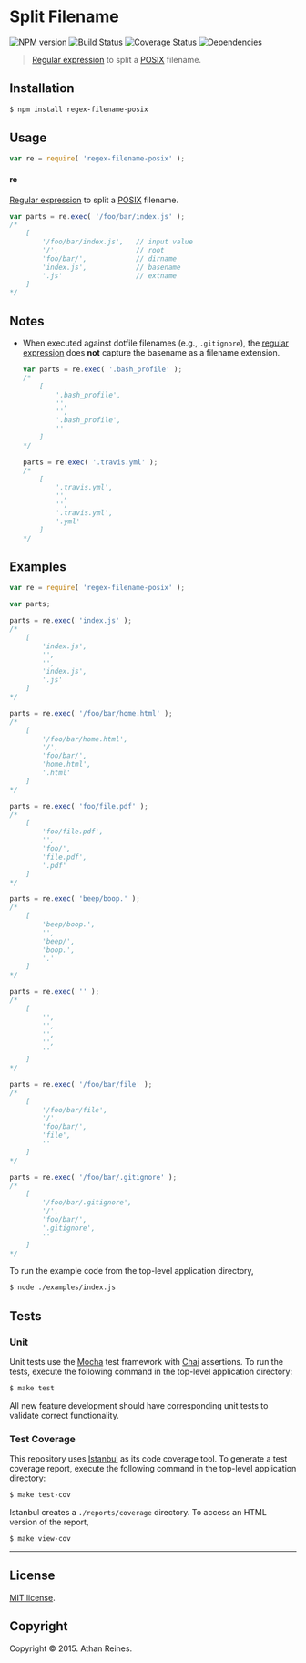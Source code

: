 Split Filename
===
[![NPM version][npm-image]][npm-url] [![Build Status][travis-image]][travis-url] [![Coverage Status][codecov-image]][codecov-url] [![Dependencies][dependencies-image]][dependencies-url]

> [Regular expression](https://developer.mozilla.org/en-US/docs/Web/JavaScript/Guide/Regular_Expressions) to split a [POSIX](https://en.wikipedia.org/wiki/POSIX) filename.


## Installation

``` bash
$ npm install regex-filename-posix
```


## Usage

``` javascript
var re = require( 'regex-filename-posix' );
```

#### re

[Regular expression](https://developer.mozilla.org/en-US/docs/Web/JavaScript/Guide/Regular_Expressions) to split a [POSIX](https://en.wikipedia.org/wiki/POSIX) filename. 

``` javascript
var parts = re.exec( '/foo/bar/index.js' );
/*
	[
		'/foo/bar/index.js',   // input value
		'/',                   // root
		'foo/bar/',            // dirname
		'index.js',            // basename
		'.js'                  // extname
	]
*/
```

## Notes

*	When executed against dotfile filenames (e.g., `.gitignore`), the [regular expression](https://developer.mozilla.org/en-US/docs/Web/JavaScript/Guide/Regular_Expressions) does __not__ capture the basename as a filename extension.

	``` javascript
	var parts = re.exec( '.bash_profile' );
	/*
		[
			'.bash_profile',
			'',
			'',
			'.bash_profile',
			''
		]
	*/

	parts = re.exec( '.travis.yml' );
	/*
		[
			'.travis.yml',
			'',
			'',
			'.travis.yml',
			'.yml'
		]
	*/
	```


## Examples

``` javascript
var re = require( 'regex-filename-posix' );

var parts;

parts = re.exec( 'index.js' );
/*
	[
		'index.js',
		'',
		'',
		'index.js',
		'.js'
	]
*/

parts = re.exec( '/foo/bar/home.html' );
/*
	[
		'/foo/bar/home.html',
		'/',
		'foo/bar/',
		'home.html',
		'.html'
	]
*/

parts = re.exec( 'foo/file.pdf' );
/*
	[
		'foo/file.pdf',
		'',
		'foo/',
		'file.pdf',
		'.pdf'
	]
*/

parts = re.exec( 'beep/boop.' );
/*
	[
		'beep/boop.',
		'',
		'beep/',
		'boop.',
		'.'
	]
*/

parts = re.exec( '' );
/*
	[
		'',
		'',
		'',
		'',
		''
	]
*/

parts = re.exec( '/foo/bar/file' );
/*
	[
		'/foo/bar/file',
		'/',
		'foo/bar/',
		'file',
		''
	]
*/

parts = re.exec( '/foo/bar/.gitignore' );
/*
	[
		'/foo/bar/.gitignore',
		'/',
		'foo/bar/',
		'.gitignore',
		''
	]
*/
```

To run the example code from the top-level application directory,

``` bash
$ node ./examples/index.js
```


## Tests

### Unit

Unit tests use the [Mocha](http://mochajs.org/) test framework with [Chai](http://chaijs.com) assertions. To run the tests, execute the following command in the top-level application directory:

``` bash
$ make test
```

All new feature development should have corresponding unit tests to validate correct functionality.


### Test Coverage

This repository uses [Istanbul](https://github.com/gotwarlost/istanbul) as its code coverage tool. To generate a test coverage report, execute the following command in the top-level application directory:

``` bash
$ make test-cov
```

Istanbul creates a `./reports/coverage` directory. To access an HTML version of the report,

``` bash
$ make view-cov
```


---
## License

[MIT license](http://opensource.org/licenses/MIT).


## Copyright

Copyright &copy; 2015. Athan Reines.


[npm-image]: http://img.shields.io/npm/v/regex-filename-posix.svg
[npm-url]: https://npmjs.org/package/regex-filename-posix

[travis-image]: http://img.shields.io/travis/kgryte/regex-filename-posix/master.svg
[travis-url]: https://travis-ci.org/kgryte/regex-filename-posix

[codecov-image]: https://img.shields.io/codecov/c/github/kgryte/regex-filename-posix/master.svg
[codecov-url]: https://codecov.io/github/kgryte/regex-filename-posix?branch=master

[dependencies-image]: http://img.shields.io/david/kgryte/regex-filename-posix.svg
[dependencies-url]: https://david-dm.org/kgryte/regex-filename-posix

[dev-dependencies-image]: http://img.shields.io/david/dev/kgryte/regex-filename-posix.svg
[dev-dependencies-url]: https://david-dm.org/dev/kgryte/regex-filename-posix

[github-issues-image]: http://img.shields.io/github/issues/kgryte/regex-filename-posix.svg
[github-issues-url]: https://github.com/kgryte/regex-filename-posix/issues

